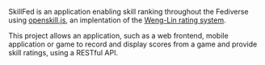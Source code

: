 <p>SkillFed is an application enabling skill ranking throughout the Fediverse using  <a href="https://github.com/philihp/openskill.js">openskill.js</a>, an implentation of the <a href="https://www.csie.ntu.edu.tw/~cjlin/papers/online_ranking/online_journal.pdf">Weng-Lin rating system</a>.</p>
<p>This project allows an application, such as a web frontend, mobile application or game to record and display scores from a game and provide skill ratings, using a RESTful API.</p>
